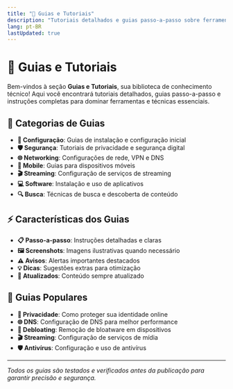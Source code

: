 ```yaml
---
title: "📘 Guias e Tutoriais"
description: "Tutoriais detalhados e guias passo-a-passo sobre ferramentas, tecnologias e técnicas essenciais"
lang: pt-BR
lastUpdated: true
---
```


# 📘 Guias e Tutoriais

Bem-vindos à seção **Guias e Tutoriais**, sua biblioteca de conhecimento técnico! Aqui você encontrará tutoriais detalhados, guias passo-a-passo e instruções completas para dominar ferramentas e técnicas essenciais.

## 🎯 Categorias de Guias

- **🔧 Configuração**: Guias de instalação e configuração inicial
- **🛡️ Segurança**: Tutoriais de privacidade e segurança digital
- **🌐 Networking**: Configurações de rede, VPN e DNS
- **📱 Mobile**: Guias para dispositivos móveis
- **🎬 Streaming**: Configuração de serviços de streaming
- **💻 Software**: Instalação e uso de aplicativos
- **🔍 Busca**: Técnicas de busca e descoberta de conteúdo

## ⚡ Características dos Guias

- **📋 Passo-a-passo**: Instruções detalhadas e claras
- **🖼️ Screenshots**: Imagens ilustrativas quando necessário
- **⚠️ Avisos**: Alertas importantes destacados
- **💡 Dicas**: Sugestões extras para otimização
- **🔄 Atualizados**: Conteúdo sempre atualizado

## 🚀 Guias Populares

- **🔐 Privacidade**: Como proteger sua identidade online
- **🌐 DNS**: Configuração de DNS para melhor performance
- **📱 Debloating**: Remoção de bloatware em dispositivos
- **🎬 Streaming**: Configuração de serviços de mídia
- **🛡️ Antivírus**: Configuração e uso de antivírus

---

*Todos os guias são testados e verificados antes da publicação para garantir precisão e segurança.*